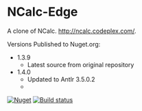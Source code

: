 # NCalc-Edge
A clone of NCalc. http://ncalc.codeplex.com/. 

Versions Published to Nuget.org:
- 1.3.9
  - Latest source from original repository
- 1.4.0
  - Updated to Antlr 3.5.0.2
  - 
[![Nuget](https://img.shields.io/nuget/dt/NCalc-edge.svg)](https://nuget.org/packages/NCalc-Edge/)
[![Build status](https://ci.appveyor.com/api/projects/status/hh529inyi2w8rpln/branch/master?svg=true)](https://ci.appveyor.com/project/pitermarx/ncalc-edge/branch/master)
